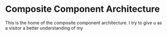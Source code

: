 # Composite Component Architecture

This is the home of the composite component architecture. I try to give u as a visitor a better understanding of my 
